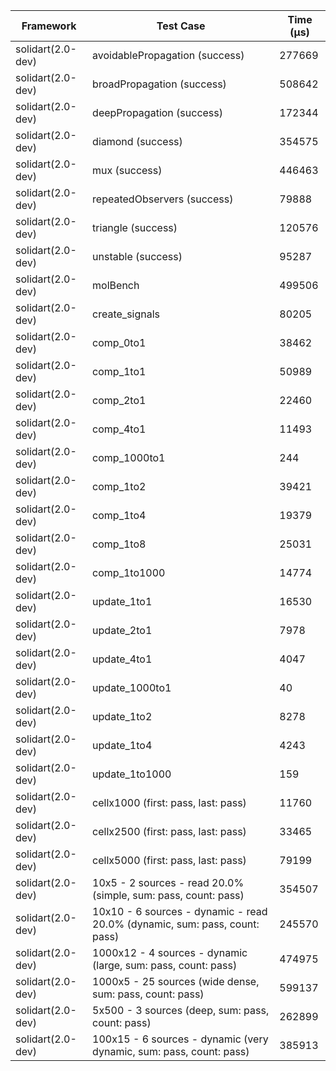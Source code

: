 | Framework | Test Case | Time (μs) |
| --- | --- | --- |
| solidart(2.0-dev) | avoidablePropagation (success) | 277669 |
| solidart(2.0-dev) | broadPropagation (success) | 508642 |
| solidart(2.0-dev) | deepPropagation (success) | 172344 |
| solidart(2.0-dev) | diamond (success) | 354575 |
| solidart(2.0-dev) | mux (success) | 446463 |
| solidart(2.0-dev) | repeatedObservers (success) | 79888 |
| solidart(2.0-dev) | triangle (success) | 120576 |
| solidart(2.0-dev) | unstable (success) | 95287 |
| solidart(2.0-dev) | molBench | 499506 |
| solidart(2.0-dev) | create_signals | 80205 |
| solidart(2.0-dev) | comp_0to1 | 38462 |
| solidart(2.0-dev) | comp_1to1 | 50989 |
| solidart(2.0-dev) | comp_2to1 | 22460 |
| solidart(2.0-dev) | comp_4to1 | 11493 |
| solidart(2.0-dev) | comp_1000to1 | 244 |
| solidart(2.0-dev) | comp_1to2 | 39421 |
| solidart(2.0-dev) | comp_1to4 | 19379 |
| solidart(2.0-dev) | comp_1to8 | 25031 |
| solidart(2.0-dev) | comp_1to1000 | 14774 |
| solidart(2.0-dev) | update_1to1 | 16530 |
| solidart(2.0-dev) | update_2to1 | 7978 |
| solidart(2.0-dev) | update_4to1 | 4047 |
| solidart(2.0-dev) | update_1000to1 | 40 |
| solidart(2.0-dev) | update_1to2 | 8278 |
| solidart(2.0-dev) | update_1to4 | 4243 |
| solidart(2.0-dev) | update_1to1000 | 159 |
| solidart(2.0-dev) | cellx1000 (first: pass, last: pass) | 11760 |
| solidart(2.0-dev) | cellx2500 (first: pass, last: pass) | 33465 |
| solidart(2.0-dev) | cellx5000 (first: pass, last: pass) | 79199 |
| solidart(2.0-dev) | 10x5 - 2 sources - read 20.0% (simple, sum: pass, count: pass) | 354507 |
| solidart(2.0-dev) | 10x10 - 6 sources - dynamic - read 20.0% (dynamic, sum: pass, count: pass) | 245570 |
| solidart(2.0-dev) | 1000x12 - 4 sources - dynamic (large, sum: pass, count: pass) | 474975 |
| solidart(2.0-dev) | 1000x5 - 25 sources (wide dense, sum: pass, count: pass) | 599137 |
| solidart(2.0-dev) | 5x500 - 3 sources (deep, sum: pass, count: pass) | 262899 |
| solidart(2.0-dev) | 100x15 - 6 sources - dynamic (very dynamic, sum: pass, count: pass) | 385913 |
